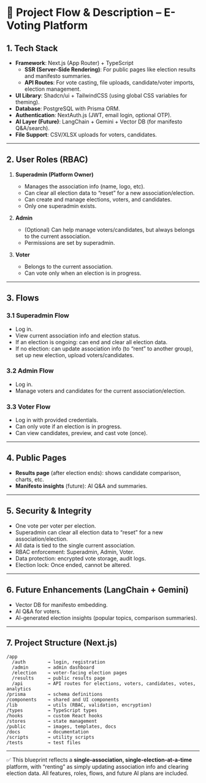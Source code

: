 # 📘 Project Flow & Description – E-Voting Platform

## 1. **Tech Stack**

- **Framework**: Next.js (App Router) + TypeScript
  - **SSR (Server-Side Rendering)**: For public pages like election results and manifesto summaries.
  - **API Routes**: For vote casting, file uploads, candidate/voter imports, election management.
- **UI Library**: Shadcn/ui + TailwindCSS (using global CSS variables for theming).
- **Database**: PostgreSQL with Prisma ORM.
- **Authentication**: NextAuth.js (JWT, email login, optional OTP).
- **AI Layer (Future)**: LangChain + Gemini + Vector DB (for manifesto Q&A/search).
- **File Support**: CSV/XLSX uploads for voters, candidates.

---

## 2. **User Roles (RBAC)**

1. **Superadmin (Platform Owner)**
   - Manages the association info (name, logo, etc).
   - Can clear all election data to “reset” for a new association/election.
   - Can create and manage elections, voters, and candidates.
   - Only one superadmin exists.

2. **Admin**
   - (Optional) Can help manage voters/candidates, but always belongs to the current association.
   - Permissions are set by superadmin.

3. **Voter**
   - Belongs to the current association.
   - Can vote only when an election is in progress.

---

## 3. **Flows**

### 3.1 **Superadmin Flow**

- Log in.
- View current association info and election status.
- If an election is ongoing: can end and clear all election data.
- If no election: can update association info (to “rent” to another group), set up new election, upload voters/candidates.

### 3.2 **Admin Flow**

- Log in.
- Manage voters and candidates for the current association/election.

### 3.3 **Voter Flow**

- Log in with provided credentials.
- Can only vote if an election is in progress.
- Can view candidates, preview, and cast vote (once).

---

## 4. **Public Pages**

- **Results page** (after election ends): shows candidate comparison, charts, etc.
- **Manifesto insights** (future): AI Q&A and summaries.

---

## 5. **Security & Integrity**

- One vote per voter per election.
- Superadmin can clear all election data to “reset” for a new association/election.
- All data is tied to the single current association.
- RBAC enforcement: Superadmin, Admin, Voter.
- Data protection: encrypted vote storage, audit logs.
- Election lock: Once ended, cannot be altered.

---

## 6. **Future Enhancements (LangChain + Gemini)**

- Vector DB for manifesto embedding.
- AI Q&A for voters.
- AI-generated election insights (popular topics, comparison summaries).

---

## 7. **Project Structure (Next.js)**

```
/app
  /auth        → login, registration
  /admin       → admin dashboard
  /election    → voter-facing election pages
  /results     → public results page
  /api         → API routes for elections, voters, candidates, votes, analytics
/prisma        → schema definitions
/components    → shared and UI components
/lib           → utils (RBAC, validation, encryption)
/types         → TypeScript types
/hooks         → custom React hooks
/stores        → state management
/public        → images, templates, docs
/docs          → documentation
/scripts       → utility scripts
/tests         → test files
```

---

✅ This blueprint reflects a **single-association, single-election-at-a-time** platform, with “renting” as simply updating association info and clearing election data. All features, roles, flows, and future AI plans are included.
